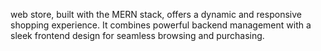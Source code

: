 web store, built with the MERN stack, offers a dynamic and responsive shopping experience. It combines powerful backend management with a sleek frontend design for seamless browsing and purchasing.
